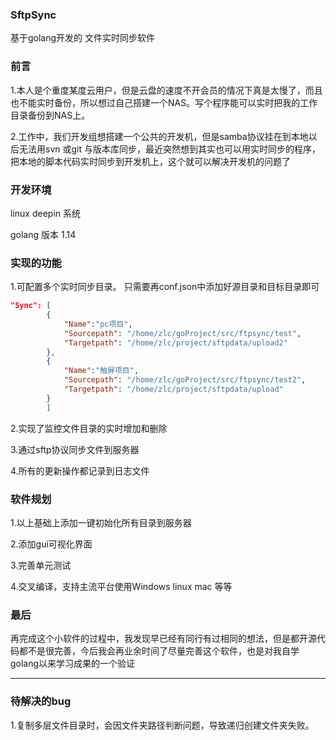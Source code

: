 ### SftpSync 
基于golang开发的 文件实时同步软件

### 前言
1.本人是个重度某度云用户，但是云盘的速度不开会员的情况下真是太慢了，而且也不能实时备份，所以想过自己搭建一个NAS。写个程序能可以实时把我的工作目录备份到NAS上。

2.工作中，我们开发组想搭建一个公共的开发机，但是samba协议挂在到本地以后无法用svn 或git 与版本库同步，最近突然想到其实也可以用实时同步的程序，把本地的脚本代码实时同步到开发机上，这个就可以解决开发机的问题了


### 开发环境
linux deepin 系统

golang 版本  1.14


### 实现的功能
1.可配置多个实时同步目录。
只需要再conf.json中添加好源目录和目标目录即可
```json
"Sync": [
        {
            "Name":"pc项目",
            "Sourcepath": "/home/zlc/goProject/src/ftpsync/test",
            "Targetpath": "/home/zlc/project/sftpdata/upload2"
        },
        {
            "Name":"触屏项目",
            "Sourcepath": "/home/zlc/goProject/src/ftpsync/test2",
            "Targetpath": "/home/zlc/project/sftpdata/upload"
        }
        ]
```
2.实现了监控文件目录的实时增加和删除

3.通过sftp协议同步文件到服务器

4.所有的更新操作都记录到日志文件

### 软件规划
1.以上基础上添加一键初始化所有目录到服务器

2.添加gui可视化界面

3.完善单元测试

4.交叉编译，支持主流平台使用Windows linux mac  等等

### 最后
再完成这个小软件的过程中，我发现早已经有同行有过相同的想法，但是都开源代码都不是很完善，今后我会再业余时间了尽量完善这个软件，也是对我自学golang以来学习成果的一个验证


_________________________________________

### 待解决的bug
1.复制多层文件目录时，会因文件夹路径判断问题，导致递归创建文件夹失败。